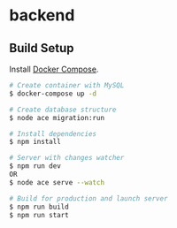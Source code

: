 # backend

## Build Setup

Install [Docker Compose](https://docs.docker.com/compose/install/).

```bash
# Create container with MySQL
$ docker-compose up -d

# Create database structure
$ node ace migration:run

# Install dependencies
$ npm install

# Server with changes watcher
$ npm run dev
OR
$ node ace serve --watch

# Build for production and launch server
$ npm run build
$ npm run start
```
